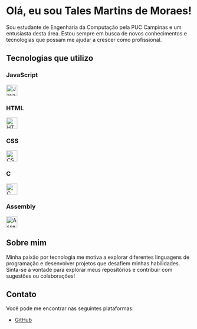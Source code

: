 # Olá, eu sou Tales Martins de Moraes!

Sou estudante de Engenharia da Computação pela PUC Campinas e um entusiasta desta área. Estou sempre em busca de novos conhecimentos e tecnologias que possam me ajudar a crescer como profissional.

## Tecnologias que utilizo

### JavaScript
<img src="https://upload.wikimedia.org/wikipedia/commons/6/6a/JavaScript-logo.png" alt="JavaScript" width="30"/>

### HTML
<img src="https://upload.wikimedia.org/wikipedia/commons/9/92/HTML5_logo_and_wordmark.svg" alt="HTML" width="30"/>

### CSS
<img src="https://upload.wikimedia.org/wikipedia/commons/d/d5/CSS3_logo_and_wordmark.svg" alt="CSS" width="30"/>

### C
<img src="https://upload.wikimedia.org/wikipedia/commons/1/19/C_Logo.png" alt="C" width="30"/>

### Assembly
<img src="https://upload.wikimedia.org/wikipedia/commons/5/5a/Assembly_language_logo.png" alt="Assembly" width="30"/>

## Sobre mim

Minha paixão por tecnologia me motiva a explorar diferentes linguagens de programação e desenvolver projetos que desafiem minhas habilidades. Sinta-se à vontade para explorar meus repositórios e contribuir com sugestões ou colaborações!

## Contato

Você pode me encontrar nas seguintes plataformas:

- [GitHub](https://github.com/seu-usuario)
